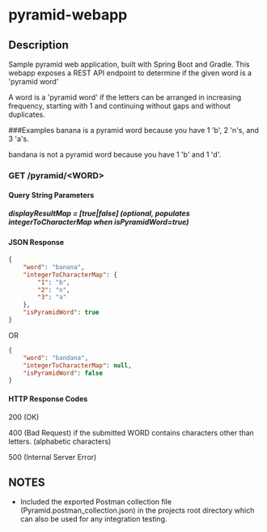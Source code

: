 # pyramid-webapp

## Description
Sample pyramid web application, built with Spring Boot and Gradle. This webapp exposes a REST API endpoint to determine if the given word is a 'pyramid word' 

A word is a 'pyramid word' if the letters can be arranged in increasing frequency, starting with 1 and continuing without gaps and without duplicates.

###Examples
banana is a pyramid word because you have 1 'b', 2 'n's, and 3 'a's.

bandana is not a pyramid word because you have 1 'b' and 1 'd'.

### GET /pyramid/\<WORD\>

#### Query String Parameters
#####  displayResultMap = [true|false] (optional, populates integerToCharacterMap when isPyramidWord=true)

#### JSON Response

```json
{
    "word": "banana",
    "integerToCharacterMap": {
        "1": "b",
        "2": "n",
        "3": "a"
    },
    "isPyramidWord": true
}
```
OR

```json
{
    "word": "bandana",
    "integerToCharacterMap": null,
    "isPyramidWord": false
}
```

#### HTTP Response Codes

200 (OK) 

400 (Bad Request) if the submitted WORD contains characters other than letters. (alphabetic characters)

500 (Internal Server Error)

## NOTES
* Included the exported Postman collection file (Pyramid.postman_collection.json) in the projects root directory which can also be used for any integration testing. 



